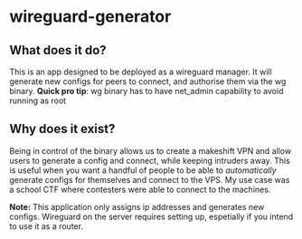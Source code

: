 # wireguard-generator

## What does it do?
This is an app designed to be deployed as a wireguard manager. It will generate new configs for peers to connect, and authorise them via the wg binary. 
**Quick pro tip**: wg binary has to have net_admin capability to avoid running as root

## Why does it exist?
Being in control of the binary allows us to create a makeshift VPN and allow users to generate a config and connect, while keeping intruders away. This is useful when you want a handful of people to be able to *automatically* generate configs for themselves and connect to the VPS. My use case was a school CTF where contesters were able to connect to the machines.

**Note:** This application only assigns ip addresses and generates new configs. Wireguard on the server requires setting up, espetially if you intend to use it as a router.
